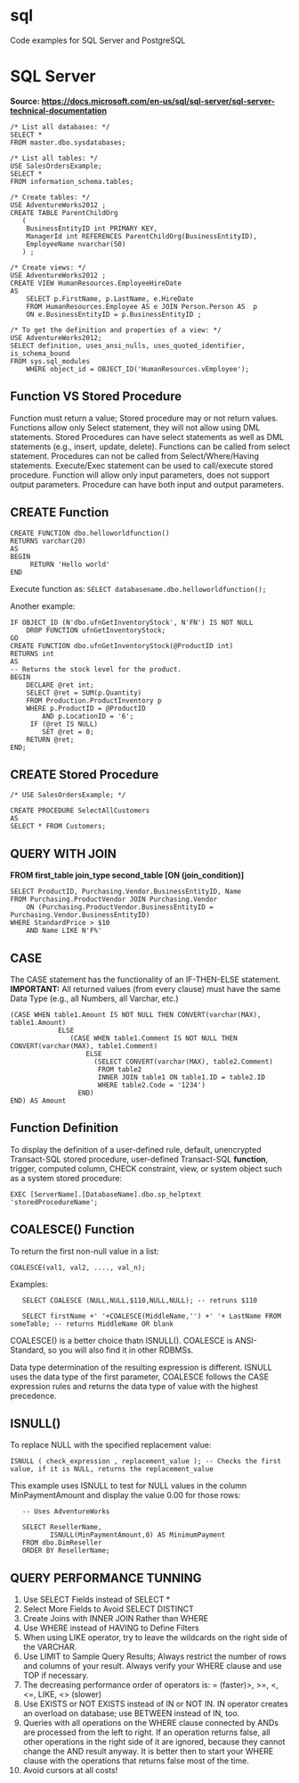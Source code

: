 # sql
Code examples for SQL Server and PostgreSQL

# SQL Server

**Source: https://docs.microsoft.com/en-us/sql/sql-server/sql-server-technical-documentation**

```
/* List all databases: */
SELECT *
FROM master.dbo.sysdatabases;

/* List all tables: */
USE SalesOrdersExample;
SELECT *
FROM information_schema.tables;

/* Create tables: */
USE AdventureWorks2012 ;  
CREATE TABLE ParentChildOrg  
   (  
    BusinessEntityID int PRIMARY KEY,  
    ManagerId int REFERENCES ParentChildOrg(BusinessEntityID),  
    EmployeeName nvarchar(50)   
   ) ;

/* Create views: */
USE AdventureWorks2012 ;   
CREATE VIEW HumanResources.EmployeeHireDate  
AS  
    SELECT p.FirstName, p.LastName, e.HireDate  
    FROM HumanResources.Employee AS e JOIN Person.Person AS  p  
    ON e.BusinessEntityID = p.BusinessEntityID ;

/* To get the definition and properties of a view: */
USE AdventureWorks2012;  
SELECT definition, uses_ansi_nulls, uses_quoted_identifier, is_schema_bound  
FROM sys.sql_modules  
    WHERE object_id = OBJECT_ID('HumanResources.vEmployee');

```

## Function VS Stored Procedure

Function must return a value; Stored procedure may or not return values.
Functions allow only Select statement, they will not allow using DML statements. Stored Procedures can have select statements as well as DML statements (e.g., insert, update, delete).
Functions can be called from select statement. Procedures can not be called from Select/Where/Having statements. Execute/Exec
statement can be used to call/execute stored procedure.
Function will allow only input parameters, does not support output parameters. Procedure can have both input and output parameters.

## CREATE Function

```
CREATE FUNCTION dbo.helloworldfunction()
RETURNS varchar(20)
AS 
BEGIN
	 RETURN 'Hello world'
END
```

Execute function as:
```SELECT databasename.dbo.helloworldfunction();```

Another example:
```
IF OBJECT_ID (N'dbo.ufnGetInventoryStock', N'FN') IS NOT NULL  
    DROP FUNCTION ufnGetInventoryStock;  
GO  
CREATE FUNCTION dbo.ufnGetInventoryStock(@ProductID int)  
RETURNS int   
AS   
-- Returns the stock level for the product.  
BEGIN  
    DECLARE @ret int;  
    SELECT @ret = SUM(p.Quantity)   
    FROM Production.ProductInventory p   
    WHERE p.ProductID = @ProductID   
        AND p.LocationID = '6';  
     IF (@ret IS NULL)   
        SET @ret = 0;  
    RETURN @ret;  
END;
```

## CREATE Stored Procedure

```
/* USE SalesOrdersExample; */

CREATE PROCEDURE SelectAllCustomers
AS
SELECT * FROM Customers;

```

## QUERY WITH JOIN
**FROM first_table join_type second_table [ON (join_condition)]**

```
SELECT ProductID, Purchasing.Vendor.BusinessEntityID, Name
FROM Purchasing.ProductVendor JOIN Purchasing.Vendor
    ON (Purchasing.ProductVendor.BusinessEntityID = Purchasing.Vendor.BusinessEntityID)
WHERE StandardPrice > $10
    AND Name LIKE N'F%'
```

## CASE

The CASE statement has the functionality of an IF-THEN-ELSE statement. **IMPORTANT:** All returned values (from every clause) must have the same Data Type (e.g., all Numbers, all Varchar, etc.)

```
(CASE WHEN table1.Amount IS NOT NULL THEN CONVERT(varchar(MAX), table1.Amount)
            ELSE
               (CASE WHEN table1.Comment IS NOT NULL THEN CONVERT(varchar(MAX), table1.Comment)
                   ELSE
                     (SELECT CONVERT(varchar(MAX), table2.Comment)
                      FROM table2
                      INNER JOIN table1 ON table1.ID = table2.ID
                      WHERE table2.Code = '1234')
                 END)
END) AS Amount
```

## Function Definition

To display the definition of a user-defined rule, default, unencrypted Transact-SQL stored procedure, user-defined Transact-SQL **function**, trigger, computed column, CHECK constraint, view, or system object such as a system stored procedure:
```
EXEC [ServerName].[DatabaseName].dbo.sp_helptext 'storedProcedureName';
```

## COALESCE() Function

To return the first non-null value in a list:
```
COALESCE(val1, val2, ...., val_n);
```
Examples:
```
   SELECT COALESCE (NULL,NULL,$110,NULL,NULL); -- retruns $110

   SELECT firstName +' '+COALESCE(MiddleName,'') +' '+ LastName FROM someTable; -- returns MiddleName OR blank

```

COALESCE() is a better choice thatn ISNULL(). COALESCE is ANSI-Standard, so you will also find it in other RDBMSs.

Data type determination of the resulting expression is different. ISNULL uses the data type of the first parameter, COALESCE follows the CASE expression rules and returns the data type of value with the highest precedence.

## ISNULL()

To replace NULL with the specified replacement value:
```
ISNULL ( check_expression , replacement_value ); -- Checks the first value, if it is NULL, returns the replacement_value
```
This example uses ISNULL to test for NULL values in the column MinPaymentAmount and display the value 0.00 for those rows:
```
   -- Uses AdventureWorks  
  
   SELECT ResellerName,   
          ISNULL(MinPaymentAmount,0) AS MinimumPayment  
   FROM dbo.DimReseller  
   ORDER BY ResellerName;
```

## QUERY PERFORMANCE TUNNING

1. Use SELECT Fields instead of SELECT *
2. Select More Fields to Avoid SELECT DISTINCT
3. Create Joins with INNER JOIN Rather than WHERE
4. Use WHERE instead of HAVING to Define Filters
5. When using LIKE operator, try to leave the wildcards on the right side of the VARCHAR.
6. Use LIMIT to Sample Query Results; Always restrict the number of rows and columns of your result. Always verify your WHERE clause and use TOP if necessary.
7. The decreasing performance order of operators is: = (faster)>, >=, <, <=, LIKE, <> (slower)
8. Use EXISTS or NOT EXISTS instead of IN or NOT IN. IN operator creates an overload on database; use BETWEEN instead of IN, too.
9. Queries with all operations on the WHERE clause connected by ANDs are processed from the left to right. If an operation returns false, all other operations in the right side of it are ignored, because they cannot change the AND result anyway. It is better then to start your WHERE clause with the operations that returns false most of the time.
10. Avoid cursors at all costs!

